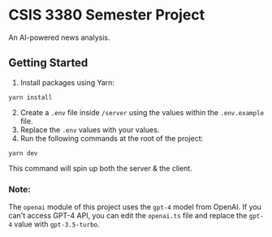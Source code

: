 # CSIS 3380 Semester Project

An AI-powered news analysis.

## Getting Started

1. Install packages using Yarn:

```
yarn install
```

2. Create a `.env` file inside `/server` using the values within the `.env.example` file.
3. Replace the `.env` values with your values.
4. Run the following commands at the root of the project:

```
yarn dev
```

This command will spin up both the server & the client.

### Note:

The `openai` module of this project uses the `gpt-4` model from OpenAI. If you can't access GPT-4 API, you can edit the `openai.ts` file and replace the `gpt-4` value with `gpt-3.5-turbo`.
